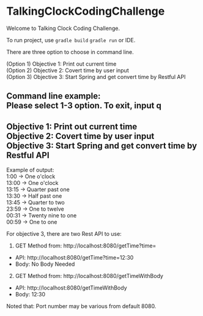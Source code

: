 
# TalkingClockCodingChallenge
Welcome to Talking Clock Coding Challenge. 

To run project, use 
  `gradle build` 
  `gradle run` or IDE.
  

There are three option to choose in command line.

(Option 1) Objective 1: Print out current time <br />
(Option 2) Objective 2: Covert time by user input <br />
(Option 3) Objective 3: Start Spring and get convert time by Restful API <br />

Command line example:<br />
Please select 1-3 option. To exit, input q <br />
-----------------------------------------------------------
Objective 1: Print out current time <br />
Objective 2: Covert time by user input <br />
Objective 3: Start Spring and get convert time by Restful API <br />
-----------------------------------------------------------

Example of output: <br />
1:00  -> One o'clock <br />
13:00 -> One o'clock <br />
13:15 -> Quarter past one <br />
13:30 -> Half past one <br />
13:45 -> Quarter to two <br />
23:59 -> One to twelve <br />
00:31 -> Twenty nine to one <br />
00:59 -> One to one <br />

For objective 3, there are two Rest API to use:
1. GET Method from: http://localhost:8080/getTime?time=<time>
  - API: http://localhost:8080/getTime?time=12:30
  - Body: No Body Needed
  
2. GET Method from: http://localhost:8080/getTimeWithBody
  - API: http://localhost:8080/getTimeWithBody
  - Body: 12:30
  
Noted that: Port number may be various from default 8080.
